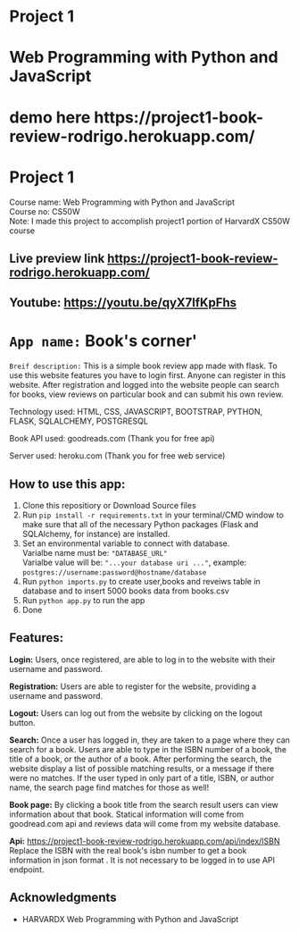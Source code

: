 # Project 1

<h1>Web Programming with Python and JavaScript</h1>
<h1> demo here https://project1-book-review-rodrigo.herokuapp.com/

# Project 1

Course name: Web Programming with Python and JavaScript <br>
Course no: CS50W <br> 
Note: I made this project to accomplish project1 portion of HarvardX CS50W course <br>

## Live preview link <a href = 'https://project1-book-review-rodrigo.herokuapp.com/' > https://project1-book-review-rodrigo.herokuapp.com/ </a>
## Youtube: <a href = 'https://youtu.be/qyX7lfKpFhs'> https://youtu.be/qyX7lfKpFhs </a>

# `App name:` Book's corner'

``Breif description:`` This is a simple book review app made with flask. To use this website features you have to login first. Anyone can register in this website. After registration and logged into the website people can search for books, view reviews on particular book and can submit his own review.

Technology used:
HTML, CSS, JAVASCRIPT, BOOTSTRAP, PYTHON, FLASK, SQLALCHEMY, POSTGRESQL

Book API used:
goodreads.com (Thank you for free api)

Server used:
heroku.com (Thank you for free web service)

## How to use this app:

1. Clone this repositiory  or Download Source files
2. Run ```pip install -r requirements.txt``` in your terminal/CMD window to make sure that all of the necessary Python packages (Flask and SQLAlchemy, for instance) are installed.
3. Set an environmental variable to connect with database.
    <br> Varialbe name must be: ``"DATABASE_URL"``
    <br> Varialbe value will be: ``"...your database uri ..."``,  example: ``postgres://username:password@hostname/database`` 
4. Run ```python imports.py``` to create user,books and reveiws table in database and to insert 5000 books data from books.csv
5. Run ```python app.py``` to run the app
6. Done

## Features:

**Login:**  Users, once registered, are able to log in to the website with their username and password.

**Registration:** Users are able to register for the website, providing a username and password.

**Logout:** Users can log out from the website by clicking on the logout button.

**Search:**  Once a user has logged in, they are taken to a page where they can search for a book. Users are able to type in the ISBN number of a book, the title of a book, or the author of a book. After performing the search, the website display a list of possible matching results, or a message if there were no matches. If the user typed in only part of a title, ISBN, or author name, the search page find matches for those as well!

**Book page:** By clicking a book title from  the search result users can view information about that book. Statical information will come from goodread.com api and reviews data will come from my website database.

**Api:** https://project1-book-review-rodrigo.herokuapp.com/api/index/ISBN  Replace the ISBN with the real book's isbn number to get a book information in json format . It is not necessary to be logged in to use API endpoint.


## Acknowledgments

* HARVARDX Web Programming with Python and JavaScript